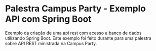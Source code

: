# Palestra Campus Party - Exemplo API com Spring Boot

Exemplo da criação de uma api rest com acesso a banco de dados utilizando Spring Boot.
Este exemplo foi feito durante para uma palestra sobre API REST ministrada na Campus Party.
